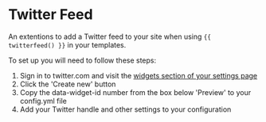 Twitter Feed
====================

An extentions to add a Twitter feed to your site when using <code>{{ twitterfeed() }}</code> in your templates.

To set up you will need to follow these steps:
  1. Sign in to twitter.com and visit the [widgets section of your settings page](https://twitter.com/settings/widgets)
  2. Click the 'Create new' button 
  3. Copy the data-widget-id number from the box below 'Preview' to your config.yml file
  4. Add your Twitter handle and other settings to your configuration 
